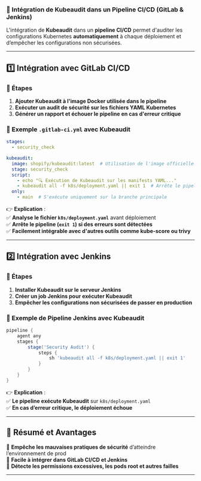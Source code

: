 ### **🚀 Intégration de Kubeaudit dans un Pipeline CI/CD (GitLab & Jenkins)**  

L'intégration de **Kubeaudit** dans un **pipeline CI/CD** permet d'auditer les configurations Kubernetes **automatiquement** à chaque déploiement et d’empêcher les configurations non sécurisées.  

---

## **1️⃣ Intégration avec GitLab CI/CD**  

### **📌 Étapes**  
1. **Ajouter Kubeaudit à l'image Docker utilisée dans le pipeline**  
2. **Exécuter un audit de sécurité sur les fichiers YAML Kubernetes**  
3. **Générer un rapport et échouer le pipeline en cas d'erreur critique**  

### **📜 Exemple `.gitlab-ci.yml` avec Kubeaudit**
```yaml
stages:
  - security_check

kubeaudit:
  image: shopify/kubeaudit:latest  # Utilisation de l'image officielle
  stage: security_check
  script:
    - echo "🔍 Exécution de Kubeaudit sur les manifests YAML..."
    - kubeaudit all -f k8s/deployment.yaml || exit 1  # Arrête le pipeline si erreur
  only:
    - main  # S'exécute uniquement sur la branche principale
```

👉 **Explication** :  
✅ **Analyse le fichier `k8s/deployment.yaml`** avant déploiement  
✅ **Arrête le pipeline (`exit 1`) si des erreurs sont détectées**  
✅ **Facilement intégrable avec d'autres outils comme kube-score ou trivy**  

---

## **2️⃣ Intégration avec Jenkins**
### **📌 Étapes**
1. **Installer Kubeaudit sur le serveur Jenkins**
2. **Créer un job Jenkins pour exécuter Kubeaudit**
3. **Empêcher les configurations non sécurisées de passer en production**

### **📜 Exemple de Pipeline Jenkins avec Kubeaudit**
```groovy
pipeline {
    agent any
    stages {
        stage('Security Audit') {
            steps {
                sh 'kubeaudit all -f k8s/deployment.yaml || exit 1'
            }
        }
    }
}
```
👉 **Explication** :  
✅ **Le pipeline exécute Kubeaudit** sur `k8s/deployment.yaml`  
✅ **En cas d’erreur critique, le déploiement échoue**  

---

## **📌 Résumé et Avantages**
🔹 **Empêche les mauvaises pratiques de sécurité** d’atteindre l’environnement de prod  
🔹 **Facile à intégrer dans GitLab CI/CD et Jenkins**  
🔹 **Détecte les permissions excessives, les pods root et autres failles**  

---